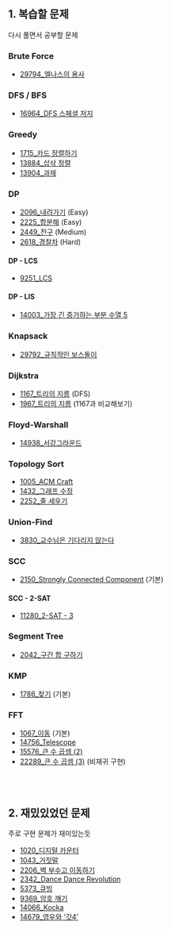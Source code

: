 ## 1. 복습할 문제

다시 풀면서 공부할 문제

### Brute Force
- [29794_엘나스의 용사](https://www.acmicpc.net/problem/29794)

### DFS / BFS
- [16964_DFS 스페셜 저지](https://www.acmicpc.net/problem/16964)

### Greedy
- [1715_카드 정렬하기](https://www.acmicpc.net/problem/1715)
- [13884_삽삭 정렬](https://www.acmicpc.net/problem/13884)
- [13904_과제](https://www.acmicpc.net/problem/13904)

### DP
- [2096_내려가기](https://www.acmicpc.net/problem/2096) (Easy)
- [2225_합분해](https://www.acmicpc.net/problem/2225) (Easy)
- [2449_전구](https://www.acmicpc.net/problem/2449) (Medium)
- [2618_경찰차](https://www.acmicpc.net/problem/2618) (Hard)

#### DP - LCS
- [9251_LCS](https://www.acmicpc.net/problem/9251)

#### DP - LIS
- [14003_가장 긴 증가하는 부분 수열 5](https://www.acmicpc.net/problem/14003)

### Knapsack
- [29792_규칙적인 보스돌이](https://www.acmicpc.net/problem/29792)

### Dijkstra
- [1167_트리의 지름](https://www.acmicpc.net/problem/1167) (DFS)
- [1967_트리의 지름](https://www.acmicpc.net/problem/1967) (1167과 비교해보기)

### Floyd-Warshall
- [14938_서강그라운드](https://www.acmicpc.net/problem/14938)

### Topology Sort
- [1005_ACM Craft](https://www.acmicpc.net/problem/1005)
- [1432_그래프 수정](https://www.acmicpc.net/problem/1432)
- [2252_줄 세우기](https://www.acmicpc.net/problem/2252)

### Union-Find
- [3830_교수님은 기다리지 않는다](https://www.acmicpc.net/problem/3830)

### SCC
- [2150_Strongly Connected Component](https://www.acmicpc.net/problem/2096) (기본)

#### SCC - 2-SAT
- [11280_2-SAT - 3](https://www.acmicpc.net/problem/11280)

### Segment Tree
- [2042_구간 합 구하기](https://www.acmicpc.net/problem/2042)

### KMP
- [1786_찾기](https://www.acmicpc.net/problem/1786) (기본)

### FFT
- [1067_이동](https://www.acmicpc.net/problem/1067) (기본)
- [14756_Telescope](https://www.acmicpc.net/problem/14756)
- [15576_큰 수 곱셈 (2)](https://www.acmicpc.net/problem/15576)
- [22289_큰 수 곱셈 (3)](https://www.acmicpc.net/problem/22289) (비재귀 구현)

<br />
<br />

## 2. 재밌있었던 문제
주로 구현 문제가 재미있는듯

- [1020_디지털 카운터](https://www.acmicpc.net/problem/1020)
- [1043_거짓말](https://www.acmicpc.net/problem/1043)
- [2206_벽 부수고 이동하기](https://www.acmicpc.net/problem/2206)
- [2342_Dance Dance Revolution](https://www.acmicpc.net/problem/2342)
- [5373_큐빙](https://www.acmicpc.net/problem/5373)
- [9369_암호 깨기](https://www.acmicpc.net/problem/9369)
- [14066_Kocka](https://www.acmicpc.net/problem/14066)
- [14679_영우와 ‘갓4’](https://www.acmicpc.net/problem/14679)
